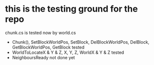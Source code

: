 this is the testing ground for the repo
===

chunk.cs is tested now by world.cs

- Chunk(), SetBlockWorldPos, SetBlock, DelBlockWorldPos, DelBlock, GetBlockWorldPos, GetBlock tested
- WorldToLocateX & Y & Z, X, Y, Z, WorldX & Y & Z tested
- NeighboursReady not done yet